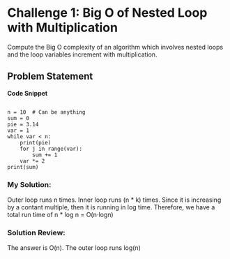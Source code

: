 # Challenge 1: Big O of Nested Loop with Multiplication
Compute the Big O complexity of an algorithm which involves nested loops and the loop variables increment with multiplication.

## Problem Statement
**Code Snippet**
```

n = 10  # Can be anything
sum = 0
pie = 3.14
var = 1
while var < n:
    print(pie)
    for j in range(var):
        sum += 1
    var *= 2
print(sum)

```

### My Solution:
Outer loop runs n times. Inner loop runs (n * k) times. Since it is increasing by a contant multiple, then it is running in log time. Therefore, we have a total run time of n * log n = O(n⋅logn)

### Solution Review:
The answer is O(n). The outer loop runs log(n)

